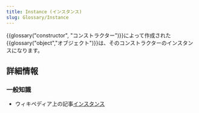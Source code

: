 ```yaml
---
title: Instance (インスタンス)
slug: Glossary/Instance
---
```


{{glossary("constructor", "コンストラクター")}}によって作成された{{glossary("object","オブジェクト")}}は、そのコンストラクターのインスタンスになります。

## 詳細情報

### 一般知識

- ウィキペディア上の記事[インスタンス](https://ja.wikipedia.org/wiki/インスタンス)
